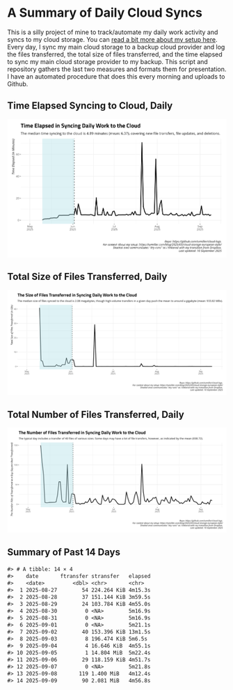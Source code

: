 # A Summary of Daily Cloud Syncs

This is a silly project of mine to track/automate my daily work activity
and syncs to my cloud storage. You can [read a bit more about my setup
here](https://svmiller.com/blog/2025/05/cloud-storage-european-style/).
Every day, I sync my main cloud storage to a backup cloud provider and
log the files transferred, the total size of files transferred, and the
time elapsed to sync my main cloud storage provider to my backup. This
script and repository gathers the last two measures and formats them for
presentation. I have an automated procedure that does this every morning
and uploads to Github.

## Time Elapsed Syncing to Cloud, Daily

![](time-elapsed.png)

## Total Size of Files Transferred, Daily

![](size-transferred.png)

## Total Number of Files Transferred, Daily

![](files-transferred.png)

## Summary of Past 14 Days

    #> # A tibble: 14 × 4
    #>    date       ftransfer stransfer   elapsed
    #>    <date>         <dbl> <chr>       <chr>  
    #>  1 2025-08-27        54 224.264 KiB 4m15.3s
    #>  2 2025-08-28        37 151.144 KiB 3m59.5s
    #>  3 2025-08-29        24 103.784 KiB 4m55.0s
    #>  4 2025-08-30         0 <NA>        5m16.9s
    #>  5 2025-08-31         0 <NA>        5m16.9s
    #>  6 2025-09-01         0 <NA>        5m21.1s
    #>  7 2025-09-02        40 153.396 KiB 13m1.5s
    #>  8 2025-09-03         8 196.474 KiB 5m6.5s 
    #>  9 2025-09-04         4 16.646 KiB  4m55.1s
    #> 10 2025-09-05         1 14.804 MiB  5m22.4s
    #> 11 2025-09-06        29 118.159 KiB 4m51.7s
    #> 12 2025-09-07         0 <NA>        5m21.8s
    #> 13 2025-09-08       119 1.400 MiB   4m12.4s
    #> 14 2025-09-09        90 2.081 MiB   4m56.8s
